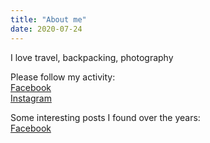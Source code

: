```yaml
---
title: "About me"
date: 2020-07-24
---
```



I love travel, backpacking, photography

Please follow my activity:  
[Facebook](https://www.facebook.com/artisticinsite)  
[Instagram](https://www.instagram.com/pret_connoissuer/)  

Some interesting posts I found over the years:  
[Facebook](https://www.facebook.com/forethoughtandhindsight)


